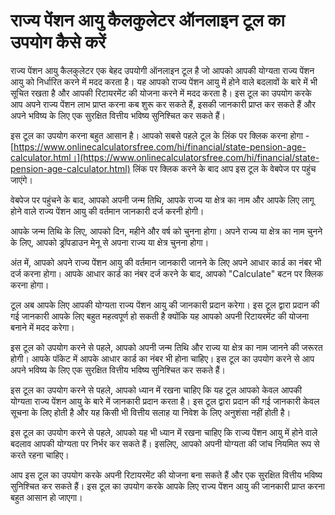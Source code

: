 राज्य पेंशन आयु कैलकुलेटर ऑनलाइन टूल का उपयोग कैसे करें
=======================================================

राज्य पेंशन आयु कैलकुलेटर एक बेहद उपयोगी ऑनलाइन टूल है जो आपको आपकी योग्यता राज्य पेंशन आयु को निर्धारित करने में मदद करता है। यह आपको राज्य पेंशन आयु में होने वाले बदलावों के बारे में भी सूचित रखता है और आपकी रिटायरमेंट की योजना करने में मदद करता है। इस टूल का उपयोग करके आप अपने राज्य पेंशन लाभ प्राप्त करना कब शुरू कर सकते हैं, इसकी जानकारी प्राप्त कर सकते हैं और अपने भविष्य के लिए एक सुरक्षित वित्तीय भविष्य सुनिश्चित कर सकते हैं।

इस टूल का उपयोग करना बहुत आसान है। आपको सबसे पहले टूल के लिंक पर क्लिक करना होगा - [https://www.onlinecalculatorsfree.com/hi/financial/state-pension-age-calculator.html।](https://www.onlinecalculatorsfree.com/hi/financial/state-pension-age-calculator.html) लिंक पर क्लिक करने के बाद आप इस टूल के वेबपेज पर पहुंच जाएंगे।

वेबपेज पर पहुंचने के बाद, आपको अपनी जन्म तिथि, आपके राज्य या क्षेत्र का नाम और आपके लिए लागू होने वाले राज्य पेंशन आयु की वर्तमान जानकारी दर्ज करनी होगी।

आपके जन्म तिथि के लिए, आपको दिन, महीने और वर्ष को चुनना होगा। अपने राज्य या क्षेत्र का नाम चुनने के लिए, आपको ड्रॉपडाउन मेनू से अपना राज्य या क्षेत्र चुनना होगा।

अंत में, आपको अपने राज्य पेंशन आयु की वर्तमान जानकारी जानने के लिए अपने आधार कार्ड का नंबर भी दर्ज करना होगा। आपके आधार कार्ड का नंबर दर्ज करने के बाद, आपको "Calculate" बटन पर क्लिक करना होगा।

टूल अब आपके लिए आपकी योग्यता राज्य पेंशन आयु की जानकारी प्रदान करेगा। इस टूल द्वारा प्रदान की गई जानकारी आपके लिए बहुत महत्वपूर्ण हो सकती है क्योंकि यह आपको अपनी रिटायरमेंट की योजना बनाने में मदद करेगा।

इस टूल को उपयोग करने से पहले, आपको अपनी जन्म तिथि और राज्य या क्षेत्र का नाम जानने की जरूरत होगी। आपके पॉकेट में आपके आधार कार्ड का नंबर भी होना चाहिए। इस टूल का उपयोग करने से आप अपने भविष्य के लिए एक सुरक्षित वित्तीय भविष्य सुनिश्चित कर सकते हैं।

इस टूल का उपयोग करने से पहले, आपको ध्यान में रखना चाहिए कि यह टूल आपको केवल आपकी योग्यता राज्य पेंशन आयु के बारे में जानकारी प्रदान करता है। इस टूल द्वारा प्रदान की गई जानकारी केवल सूचना के लिए होती है और यह किसी भी वित्तीय सलाह या निवेश के लिए अनुशंसा नहीं होती है।

इस टूल का उपयोग करने से पहले, आपको यह भी ध्यान में रखना चाहिए कि राज्य पेंशन आयु में होने वाले बदलाव आपकी योग्यता पर निर्भर कर सकते हैं। इसलिए, आपको अपनी योग्यता की जांच नियमित रूप से करते रहना चाहिए।

आप इस टूल का उपयोग करके अपनी रिटायरमेंट की योजना बना सकते हैं और एक सुरक्षित वित्तीय भविष्य सुनिश्चित कर सकते हैं। इस टूल का उपयोग करके आपके लिए राज्य पेंशन आयु की जानकारी प्राप्त करना बहुत आसान हो जाएगा।